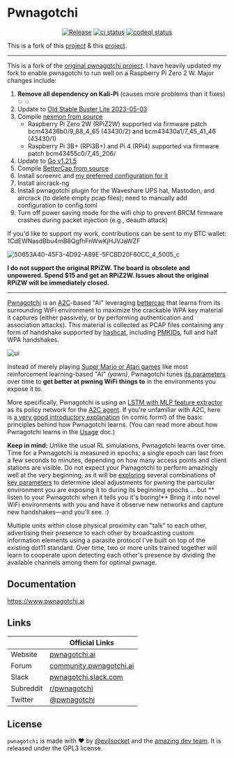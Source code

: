 # Pwnagotchi

<p align="center">
    <a href="https://github.com/crs-k/pwnagotchi/releases/latest"><img alt="Release" src="https://img.shields.io/github/release/crs-k/pwnagotchi.svg?style=flat-square"></a>
    <a href="https://github.com/crs-k/pwnagotchi/actions"><img alt="ci status" src="https://github.com/crs-k/pwnagotchi/actions/workflows/ci-url.yml/badge.svg"></a>
  <a href="https://github.com/crs-k/pwnagotchi/actions"><img alt="codeql status" src="https://github.com/crs-k/pwnagotchi/actions/workflows/github-code-scanning/codeql/badge.svg"></a>
</p>

This is a fork of this [project](https://github.com/aluminum-ice/pwnagotchi) & this [project](https://github.com/jayofelony/pwnagotchi-torch).

---

This is a fork of the [original pwnagotchi project](https://github.com/evilsocket/pwnagotchi). I have heavily updated my fork to enable pwnagotchi to run well on a Raspberry Pi Zero 2 W. Major changes include:

1. **Remove all dependency on Kali-Pi** (causes more problems than it fixes) :boom: :boom:
2. Update to [Old Stable Buster Lite 2023-05-03](https://downloads.raspberrypi.org/raspios_oldstable_lite_armhf/images/raspios_oldstable_lite_armhf-2023-05-03/)
3. Compile [nexmon from source](https://github.com/seemoo-lab/nexmon)
    * Raspberry Pi Zero 2W (RPiZ2W) supported via firmware patch bcm43436b0/9_88_4_65 (43430/2) and bcm43430a1/7_45_41_46 (43430/1)
    * Raspberry Pi 3B+ (RPi3B+) and Pi 4 (RPi4) supported via firmware patch bcm43455c0/7_45_206/
4. Update to [Go v1.21.5](https://go.dev/dl/)
5. Compile [BetterCap from source](https://github.com/bettercap/bettercap)
6. Install screenrc and [my preferred configuration for it](https://github.com/aluminum-ice/screenrc)
7. Install aircrack-ng
8. Install pwnagotchi plugin for the Waveshare UPS hat, Mastodon, and aircrack (to delete empty pcap files); need to manually add configuration to config.toml
9. Turn off power saving mode for the wifi chip to prevent BRCM firmware crashes during packet injection (e.g., deauth attack)

If you'd like to support my work, contributions can be sent to my BTC wallet: 1CdEWNasdBbu4mB8QgfhFnWwKjHJVJaWZF

![50653A40-45F3-4D92-A89E-5FCBD20F60CC_4_5005_c](https://github.com/aluminum-ice/pwnagotchi/assets/12374267/04761c6e-f6a7-40b1-803f-6ee6e6bf2278)

**I do not support the original RPiZW. The board is obsolete and unpowered. Spend $15 and get an RPiZ2W. Issues about the original RPiZW will be immediately closed.**

---

[Pwnagotchi](https://pwnagotchi.ai/) is an [A2C](https://hackernoon.com/intuitive-rl-intro-to-advantage-actor-critic-a2c-4ff545978752)-based "AI" leveraging [bettercap](https://www.bettercap.org/) that learns from its surrounding WiFi environment to maximize the crackable WPA key material it captures (either passively, or by performing authentication and association attacks). This material is collected as PCAP files containing any form of handshake supported by [hashcat](https://hashcat.net/hashcat/), including [PMKIDs](https://www.evilsocket.net/2019/02/13/Pwning-WiFi-networks-with-bettercap-and-the-PMKID-client-less-attack/), 
full and half WPA handshakes.

![ui](https://i.imgur.com/X68GXrn.png)

Instead of merely playing [Super Mario or Atari games](https://becominghuman.ai/getting-mario-back-into-the-gym-setting-up-super-mario-bros-in-openais-gym-8e39a96c1e41?gi=c4b66c3d5ced) like most reinforcement learning-based "AI" *(yawn)*, Pwnagotchi tunes [its parameters](https://github.com/evilsocket/pwnagotchi/blob/master/pwnagotchi/defaults.toml) over time to **get better at pwning WiFi things to** in the environments you expose it to. 

More specifically, Pwnagotchi is using an [LSTM with MLP feature extractor](https://stable-baselines.readthedocs.io/en/master/modules/policies.html#stable_baselines.common.policies.MlpLstmPolicy) as its policy network for the [A2C agent](https://stable-baselines.readthedocs.io/en/master/modules/a2c.html). If you're unfamiliar with A2C, here is [a very good introductory explanation](https://hackernoon.com/intuitive-rl-intro-to-advantage-actor-critic-a2c-4ff545978752) (in comic form!) of the basic principles behind how Pwnagotchi learns. (You can read more about how Pwnagotchi learns in the [Usage](https://www.pwnagotchi.ai/usage/#training-the-ai) doc.)

**Keep in mind:** Unlike the usual RL simulations, Pwnagotchi learns over time. Time for a Pwnagotchi is measured in epochs; a single epoch can last from a few seconds to minutes, depending on how many access points and client stations are visible. Do not expect your Pwnagotchi to perform amazingly well at the very beginning, as it will be [exploring](https://hackernoon.com/intuitive-rl-intro-to-advantage-actor-critic-a2c-4ff545978752) several combinations of [key parameters](https://www.pwnagotchi.ai/usage/#training-the-ai) to determine ideal adjustments for pwning the particular environment you are exposing it to during its beginning epochs ... but ** listen to your Pwnagotchi when it tells you it's boring!** Bring it into novel WiFi environments with you and have it observe new networks and capture new handshakes—and you'll see. :)

Multiple units within close physical proximity can "talk" to each other, advertising their presence to each other by broadcasting custom information elements using a parasite protocol I've built on top of the existing dot11 standard. Over time, two or more units trained together will learn to cooperate upon detecting each other's presence by dividing the available channels among them for optimal pwnage.

## Documentation

https://www.pwnagotchi.ai

## Links

&nbsp; | Official Links
---------|-------
Website | [pwnagotchi.ai](https://pwnagotchi.ai/)
Forum | [community.pwnagotchi.ai](https://community.pwnagotchi.ai/)
Slack | [pwnagotchi.slack.com](https://invite.pwnagotchi.ai/)
Subreddit | [r/pwnagotchi](https://www.reddit.com/r/pwnagotchi/)
Twitter | [@pwnagotchi](https://twitter.com/pwnagotchi)

## License

`pwnagotchi` is made with ♥  by [@evilsocket](https://twitter.com/evilsocket) and the [amazing dev team](https://github.com/evilsocket/pwnagotchi/graphs/contributors). It is released under the GPL3 license.
